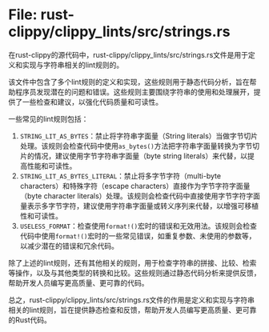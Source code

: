 # File: rust-clippy/clippy_lints/src/strings.rs

在rust-clippy的源代码中，rust-clippy/clippy_lints/src/strings.rs文件是用于定义和实现与字符串相关的lint规则的。

该文件中包含了多个lint规则的定义和实现，这些规则用于静态代码分析，旨在帮助程序员发现潜在的问题和错误。这些规则主要围绕字符串的使用和处理展开，提供了一些检查和建议，以强化代码质量和可读性。

一些常见的lint规则包括：
1. `STRING_LIT_AS_BYTES`：禁止将字符串字面量（String literals）当做字节切片处理。该规则会检查代码中使用`as_bytes()`方法把字符串字面量转换为字节切片的情况，建议使用字节字符串字面量（byte string literals）来代替，以提高性能和可读性。
2. `STRING_LIT_AS_BYTES_LITERAL`：禁止将多字节字符（multi-byte characters）和特殊字符（escape characters）直接作为字节字符字面量（byte character literals）处理。该规则会检查代码中直接使用字节字符字面量表示多字节字符，建议使用字符串字面量或转义序列来代替，以增强可移植性和可读性。
3. `USELESS_FORMAT`：检查使用`format!()`宏时的错误和无效用法。该规则会检查代码中使用`format!()`宏时的一些常见错误，如重复参数、未使用的参数等，以减少潜在的错误和冗余代码。

除了上述的lint规则，还有其他相关的规则，用于检查字符串的拼接、比较、检索等操作，以及与其他类型的转换和比较。这些规则通过静态代码分析来提供反馈，帮助开发人员编写更高质量、更可靠的代码。

总之，rust-clippy/clippy_lints/src/strings.rs文件的作用是定义和实现与字符串相关的lint规则，旨在提供静态检查和反馈，帮助开发人员编写更高质量、更可靠的Rust代码。

